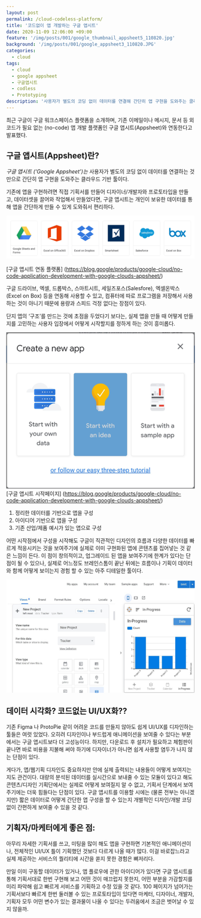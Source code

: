 ```yaml
---
layout: post
permalink: /cloud-codeless-platform/
title: '코드없이 앱 개발하는 구글 앱시트'
date: 2020-11-09 12:06:00 +09:00
feature: '/img/posts/001/google_thumbnail_appsheet5_110820.jpg'
background: '/img/posts/001/google_appsheet3_110820.JPG'
categories:
  - cloud
tags:
  - cloud
  - google appsheet
  - 구글앱시트
  - codless
  - Prototyping
description: '사용자가 별도의 코딩 없이 데이터를 연결해 간단히 앱 구현을 도와주는 클라우드 기반 툴 구글 앱시트 (Google Appsheet).'
---
```


최근 구글이 구글 워크스페이스 플랫폼을 소개하며, 기존 이메일이나 메시지, 문서 등 외 코드가 필요 없는 (no-code) 앱 개발 플랫폼인 구글 앱시트(Appsheet)와 연동한다고 발표했다.

## 구글 앱시트(Appsheet)란?

*구글 앱시트 (‘Google Appsheet’)는* 사용자가 별도의 코딩 없이 데이터를 연결하는 것 만으로 간단히 앱 구현을 도와주는 클라우드 기반 툴이다.

기존에 앱을 구현하려면 직접 기획서를 만들어 디자이너/개발자와 프로토타입을 만들고, 데이터셋을 끌어와 작업해서 만들었다면, 구글 앱시트는 개인이 보유한 데이터를 통해 앱을 간단하게 만들 수 있게 도와줘서 편리하다.

![구글앱시트에서 연동되는 플랫폼](/img/posts/001/google_appsheet_110820.JPG)

[구글 앱시트 연동 플랫폼] (https://blog.google/products/google-cloud/no-code-application-development-with-google-clouds-appsheet/)

구글 드라이브, 엑셀, 드롭박스, 스마트시트, 세일즈포스(Salesfore), 엑셀온박스(Excel on Box) 등을 연동해 사용할 수 있고, 컴퓨터에 따로 프로그램을 저장해서 사용하는 것이 아니기 때문에 용량과 스피드 걱정 없다는 장점이 있다.


단지 앱의 ‘구조’를 만드는 것에 초점을 두었다기 보다는, 실제 앱을 만들 때 어떻게 만들지를 고민하는 사용자 입장에서 어떻게 시작할지를 정하게 하는 것이 흥미롭다.

![구글 앱시트 시작시 선택사항](/img/posts/001/google_appsheet3_110820.JPG)
[구글 앱시트 시작페이지] (https://blog.google/products/google-cloud/no-code-application-development-with-google-clouds-appsheet/)

1.	정리한 데이터를 기반으로 앱을 구성
2.	아이디어 기반으로 앱을 구성
3.	기존 산업/제품 예시가 있는 앱으로 구성

어떤 시작점에서 구성을 시작해도 구글이 직관적인 디자인의 흐름과 다양한 데이터를 빠르게 적응시키는 것을 보여주기에 실제로 이미 구현화된 앱에 콘텐츠를 집어넣는 것 같은 느낌이 든다. 이 점이 창의적이고, 업그레이드 된 앱을 보여주기에 한계가 있다는 단점이 될 수 있으나, 실제로 어느정도 브레인스톰이 끝난 뒤에는 흐름이나 기획이 데이터와 함께 어떻게 보이는지 경험 할 수 있는 아주 디테일한 툴이다.

![샘플로 구현된 앱](/img/posts/001/google_appsheet2_110820.jpg)

## 데이터 시각화? 코드없는 UI/UX화??
기존 Figma 나 ProtoPie 같이 어려운 코드를 만들지 않아도 쉽게 UI/UX를 디자인하는 툴들은 여럿 있었다. 오히려 디자인이나 부드럽게 애니메이션을 보여줄 수 있다는 부분에서는 구글 앱시트보다 더 고성능이다. 하지만, 다운로드 후 설치가 필요하고 체험판이 끝나면 바로 비용을 지불해 써야 하기에 디자이너가 아니면 쉽게 사용할 염두가 나지 않는 단점이 있다.

게다가, 앱/웹기획 디자인도 중요하지만 안에 실제 출력되는 내용들이 어떻게 보여지는지도 관건이다. 대량의 분석된 데이터를 실시간으로 보내줄 수 있는 모듈이 있다고 해도 콘텐츠/디자인 기획단에서는 실제로 어떻게 보여질지 알 수 없고, 기획서 단계에서 보여주기에는 더욱 힘들다는 단점이 있다. 구글 앱시트를 이용할 시에는 (물론 전부는 아니겠지만) 짧은 데이터로 어떻게 간단한 앱 구성을 할 수 있는지 개별적인 디자인/개발 코딩 없이 간편하게 보여줄 수 있을 것 같다.


## 기획자/마케터에게 좋은 점:
아무리 자세한 기획서를 쓰고, 미팅을 많이 해도 앱을 구현하면 기본적인 애니메이션이나, 전체적인 UI/UX 틀이 기획했던 것보다 다르게 나올 때가 많다. 이걸 바로잡느라고 실제 제공하는 서비스의 퀄리티에 시간을 쏟지 못한 경험은 뼈저리다.

만일 이미 구동할 데이터가 있거나, 앱 플로우에 관한 아이디어가 있다면 구글 앱시트를 통해 기획서대로 한번 구현해 보고 어떤 것이 매끄럽지 못한지, 어떤 부분을 가감할지를 미리 파악해 쉽고 빠르게 서비스를 기획하고 수정 있을 것 같다. 100 페이지가 넘어가는 기획서보다 빠르게 한번 둘러볼 수 있는 프로토타입이 있다면 마케터, 디자이너, 개발자, 기획자 모두 어떤 변수가 있는 결과물이 나올 수 있다는 두려움에서 조금은 벗어날 수 있지 않을까.
